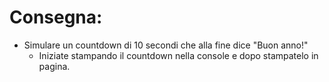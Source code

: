 # Consegna:
- Simulare un countdown di 10 secondi che alla fine dice "Buon anno!"
    - Iniziate stampando il countdown nella console e dopo stampatelo in pagina.